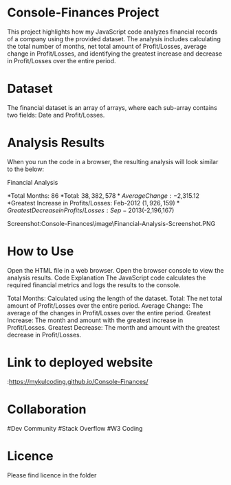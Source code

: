 # Console-Finances Project

This project highlights how my JavaScript code analyzes financial records of a company using the provided dataset. The analysis includes calculating the total number of months, net total amount of Profit/Losses, average change in Profit/Losses, and identifying the greatest increase and decrease in Profit/Losses over the entire period.

# Dataset

The financial dataset is an array of arrays, where each sub-array contains two fields: Date and Profit/Losses.


# Analysis Results
When you run the code in a browser, the resulting analysis will look similar to the below: 


Financial Analysis

*Total Months: 86
*Total: $38,382,578
*Average Change: -$2,315.12
*Greatest Increase in Profits/Losses: Feb-2012 ($1,926,159)
*Greatest Decrease in Profits/Losses: Sep-2013 ($-2,196,167)

Screenshot:Console-Finances\image\Financial-Analysis-Screenshot.PNG

# How to Use
Open the HTML file in a web browser.
Open the browser console to view the analysis results.
Code Explanation
The JavaScript code calculates the required financial metrics and logs the results to the console.

Total Months: Calculated using the length of the dataset.
Total: The net total amount of Profit/Losses over the entire period.
Average Change: The average of the changes in Profit/Losses over the entire period.
Greatest Increase: The month and amount with the greatest increase in Profit/Losses.
Greatest Decrease: The month and amount with the greatest decrease in Profit/Losses.

# Link to deployed website
:https://mykulcoding.github.io/Console-Finances/

# Collaboration

#Dev Community
#Stack Overflow
#W3 Coding

# Licence
Please find licence in the folder